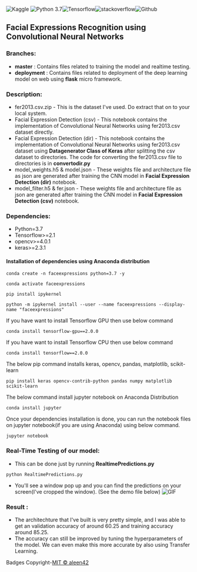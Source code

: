 ![Kaggle](https://img.shields.io/badge/Dataset-Kaggle-blue.svg) ![Python 3.7](https://img.shields.io/badge/Python-3.7-brightgreen.svg)![Tensorflow](https://aleen42.github.io/badges/src/tensorflow.svg)![stackoverflow](https://aleen42.github.io/badges/src/stackoverflow.svg)![Github](https://aleen42.github.io/badges/src/github.svg)

## Facial Expressions Recognition using Convolutional Neural Networks
### Branches:
- **master** : Contains files related to training the model and realtime testing. 
- **deployment** : Contains files related to deployment of the deep learning model on web using **flask** micro framework.  

### Description:
* fer2013.csv.zip - This is the dataset I've used. Do extract that on to your local system.
* Facial Expression Detection (csv) - This notebook contains the implementation of Convolutional Neural Networks using fer2013.csv dataset directly. 
* Facial Expression Detection (dir) - This notebook contains the implementation of Convolutional Neural Networks using fer2013.csv dataset using **Datagenerator Class of Keras** after splitting the csv dataset to directories. The code for converting the fer2013.csv file to directories is in **convertodir.py** 
* model_weights.h5 & model.json - These weights file and architecture file as json are generated after training the CNN model in **Facial Expression Detection (dir)** notebook. 
* model_filter.h5 & fer.json - These weights file and architecture file as json are generated after training the CNN model in **Facial Expression Detection (csv)** notebook.

### Dependencies:
* Python=3.7
* Tensorflow>=2.1
* opencv>=4.0.1
* keras>=2.3.1
#### Installation of dependencies using Anaconda distribution
`conda create -n faceexpressions python=3.7 -y`

`conda activate faceexpressions`

`pip install ipykernel`

`python -m ipykernel install --user --name faceexpressions --display-name "faceexpressions"`

If you have want to install Tensorflow GPU then use below command

`conda install tensorflow-gpu==2.0.0`

If you have want to install Tensorflow CPU then use below command

`conda install tensorflow==2.0.0`

The below pip command installs keras, opencv, pandas, matplotlib, scikit-learn

`pip install keras opencv-contrib-python pandas numpy matplotlib scikit-learn`

The below command install jupyter notebook on Anaconda Distribution

`conda install jupyter`

Once your dependencies installation is done, you can run the notebook files on jupyter notebook(if you are using Anaconda) using below command. 

`jupyter notebook`

### Real-Time Testing of our model:
* This can be done just by running **RealtimePredictions.py** 

`python RealtimePredictions.py` 

* You'll see a window pop up and you can find the predictions on your screen(I've cropped the window). (See the demo file below)
![GIF](https://github.com/mangipudiprashanth7/Facial-Expression-Recognition-using-Deep-Learning/blob/master/demo.gif)


### Result :
- The architechture that I've built is very pretty simple, and I was able to get an validation accuracy of around 60.25 and training accuracy around 85.25. 
- The accuracy can still be improved by tuning the hyperparameters of the model. We can even make this more accurate by also using Transfer Learning. 
 
 
 Badges Copyright-[MIT © aleen42](https://github.com/aleen42/badges)
